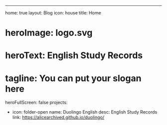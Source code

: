 ---

home: true
layout: Blog
icon: house
title: Home

# heroImage: logo.svg

# heroText: English Study Records
# tagline: You can put your slogan here
heroFullScreen: false
projects:

- icon: folder-open
  name: Duolingo English
  desc: English Study Records
  link: https://alicearchived.github.io/duolingo/
